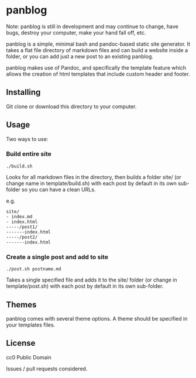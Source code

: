 # panblog

Note: panblog is still in development and may continue to change, have bugs, destroy your computer, make your hand fall off, etc.


panblog is a simple, minimal bash and pandoc-based static site generator. It takes a flat file directory of markdown files and can build a website inside a folder, or you can add just a new post to an existing panblog.

panblog makes use of Pandoc, and specifically the template feature which allows the creation of html templates that include custom header and footer.

## Installing

Git clone or download this directory to your computer.

## Usage

Two ways to use:

### Build entire site

```
./build.sh
```

Looks for all markdown files in the directory, then builds a folder site/ (or change name in template/build.sh) with each post by default in its own sub-folder so you can have a clean URLs.

e.g.

```
site/
- index.md
- index.html
-----/post1/
-------index.html
-----/post2/
-------index.html
```

### Create a single post and add to site

```
./post.sh postname.md
```

Takes a single specified file and adds it to the site/ folder (or change in template/post.sh) with each post by default in its own sub-folder.

## Themes

panblog comes with several theme options. A theme should be specified in your templates files.

## License

cc0 Public Domain

Issues / pull requests considered.
